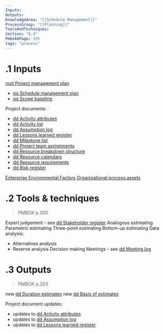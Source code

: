 ```yaml
---
Inputs:
Outputs:
KnowledgeArea: "[[Schedule Management]]"
ProcessGroup: "[[Planning]]"
ToolsAndTechniques:
Section: "6.4"
Pmbok6Page: 195
tags: "process"
---
```

# .1 Inputs

[root Project management plan](root%20Project%20management%20plan.md)
* [qq Schedule management plan](qq%20Schedule%20management%20plan.md)
* [qq Scope baseline](qq%20Scope%20baseline.md)

Project documents:
* [dd Activity attributes](dd%20Activity%20attributes.md)
* [dd Activity list](dd%20Activity%20list.md)
* [dd Assumption log](dd%20Assumption%20log.md)
* [dd Lessons learned register](dd%20Lessons%20learned%20register.md)
* [dd Milestone list](dd%20Milestone%20list.md)
* [dd Project team assignments](dd%20Project%20team%20assignments.md)
* [dd Resource breakdown structure](dd%20Resource%20breakdown%20structure.md)
* [dd Resource calendars](dd%20Resource%20calendars.md)
* [dd Resource requirements](dd%20Resource%20requirements.md)
* [dd Risk register](dd%20Risk%20register.md)

[Enterprise Environmental Factors](Enterprise%20Environmental%20Factors.md)
[Organizational process assets](Organizational%20process%20assets.md)

# .2 Tools & techniques
> PMBOK p.200

Expert judgement - see [dd Stakeholder register](dd%20Stakeholder%20register.md)
Analogous estimating
Parametric estimating 
Three-point estimating
Bottom-up estimating
Data analysis:
* Alternatives analysis
* Reserve analysis
Decision making
Meetings - see [dd Meeting log](dd%20Meeting%20log.md)

# .3 Outputs
> PMBOK p.203

new [dd Duration estimates](dd%20Duration%20estimates.md)
new [dd Basis of estimates](dd%20Basis%20of%20estimates.md)

Project document updates:
* updates to [dd Activity attributes](dd%20Activity%20attributes.md)
* updates to [dd Assumption log](dd%20Assumption%20log.md)
* updates to [dd Lessons learned register](dd%20Lessons%20learned%20register.md)



